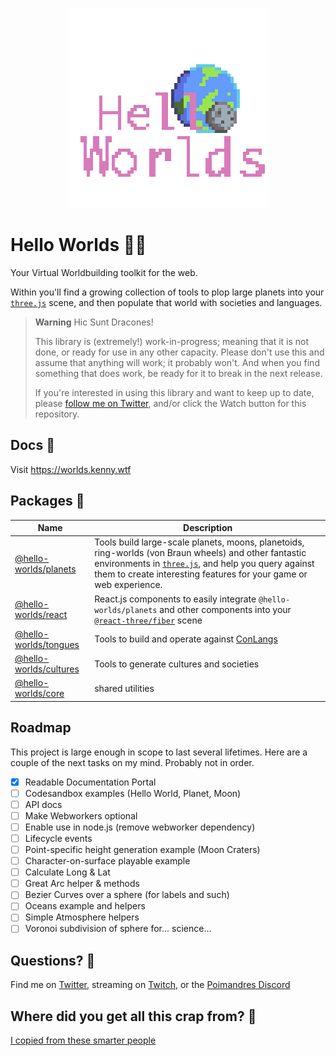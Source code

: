 <p align="center">
  <img src="./logo.png">
</p>

<p align="center">

</p>

# Hello Worlds 👋🌐

Your Virtual Worldbuilding toolkit for the web.

Within you'll find a growing collection of tools to plop large planets into your [`three.js`](threejs.org/) scene, and then populate that world with societies and languages.

> **Warning**
> Hic Sunt Dracones!
>
> This library is (extremely!) work-in-progress; meaning that it is not done, or ready for use in any other capacity. Please don't use this and assume that anything will work; it probably won't. And when you find something that does work, be ready for it to break in the next release.
>
> If you're interested in using this library and want to keep up to date, please [follow me on Twitter](https://twitter.com/KennyPirman), and/or click the Watch button for this repository.

## Docs 📄

Visit https://worlds.kenny.wtf

## Packages 🎁

| Name                                          | Description                                                                                                                                                                                                                                        |
| --------------------------------------------- | -------------------------------------------------------------------------------------------------------------------------------------------------------------------------------------------------------------------------------------------------- |
| [@hello-worlds/planets](./packages/planets)   | Tools build large-scale planets, moons, planetoids, ring-worlds (von Braun wheels) and other fantastic environments in [`three.js`](threejs.org/), and help you query against them to create interesting features for your game or web experience. |
| [@hello-worlds/react](./packages/react)       | React.js components to easily integrate `@hello-worlds/planets` and other components into your [`@react-three/fiber`](https://github.com/pmndrs/drei) scene                                                                                        |
| [@hello-worlds/tongues](./packages/tongues)   | Tools to build and operate against [ConLangs](https://en.wikipedia.org/wiki/Constructed_language)                                                                                                                                                  |
| [@hello-worlds/cultures](./packages/cultures) | Tools to generate cultures and societies                                                                                                                                                                                                           |
| [@hello-worlds/core](./packages/core)         | shared utilities                                                                                                                                                                                                                                   |

## Roadmap

This project is large enough in scope to last several lifetimes. Here are a couple of the next tasks on my mind.
Probably not in order.

- [x] Readable Documentation Portal
- [ ] Codesandbox examples (Hello World, Planet, Moon)
- [ ] API docs
- [ ] Make Webworkers optional
- [ ] Enable use in node.js (remove webworker dependency)
- [ ] Lifecycle events
- [ ] Point-specific height generation example (Moon Craters)
- [ ] Character-on-surface playable example
- [ ] Calculate Long & Lat
- [ ] Great Arc helper & methods
- [ ] Bezier Curves over a sphere (for labels and such)
- [ ] Oceans example and helpers
- [ ] Simple Atmosphere helpers
- [ ] Voronoi subdivision of sphere for... science...

## Questions? 💬

Find me on [Twitter](https://twitter.com/KennyPirman), streaming on [Twitch](https://www.twitch.tv/kennycreates), or the [Poimandres Discord](https://discord.gg/aAYjm2p7c7)

## Where did you get all this crap from? 🤔

[I copied from these smarter people](./SOURCES.md)
